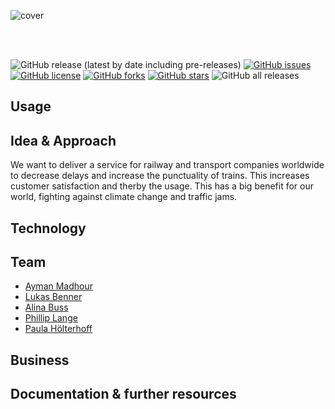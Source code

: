 ![cover](https://user-images.githubusercontent.com/46084416/168815437-488b523e-f27f-4f10-acb0-2563fc022376.png)

<br>
<br>


![GitHub release (latest by date including pre-releases)](https://img.shields.io/github/v/release/BennerLukas/on-time?include_prereleases)
[![GitHub issues](https://img.shields.io/github/issues/BennerLukas/on-time)](https://github.com/BennerLukas/on-time/issues)
[![GitHub license](https://img.shields.io/github/license/BennerLukas/on-time)](https://github.com/BennerLukas/on-time/blob/main/LICENSE)
[![GitHub forks](https://img.shields.io/github/forks/BennerLukas/on-time)](https://github.com/BennerLukas/on-time/network)
[![GitHub stars](https://img.shields.io/github/stars/BennerLukas/on-time)](https://github.com/BennerLukas/on-time/stargazers)
![GitHub all releases](https://img.shields.io/github/downloads/BennerLukas/on-time/total)

## Usage

## Idea & Approach
We want to deliver a service for railway and transport companies worldwide to decrease delays and increase the punctuality of trains. This increases customer satisfaction and therby the usage. This has a big benefit for our world, fighting against climate change and traffic jams.

## Technology

## Team
- [Ayman Madhour](https://github.com/Madhour)
- [Lukas Benner](https://github.com/BennerLukas)
- [Alina Buss](https://github.com/Alinabuss)
- [Phillip Lange](https://github.com/Sabokou)
- [Paula Hölterhoff](https://github.com/phoelti)

## Business

## Documentation & further resources
